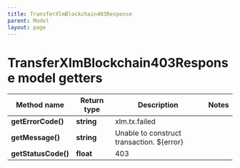 ```yaml
---
title: TransferXlmBlockchain403Response
parent: Model
layout: page
---
```


# TransferXlmBlockchain403Response model getters

Method name | Return type | Description | Notes
------------ | ------------- | ------------- | -------------
**getErrorCode()** | **string** | xlm.tx.failed |
**getMessage()** | **string** | Unable to construct transaction. ${error} |
**getStatusCode()** | **float** | 403 |

